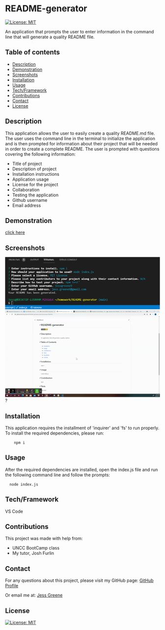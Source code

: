 # README-generator
[![License: MIT](https://img.shields.io/badge/License-MIT-yellow.svg)](https://opensource.org/licenses/MIT)

An application that prompts the user to enter information in the command line that will generate a quality README file. 
  
## Table of contents

- [Description](#description)
- [Demonstration](#demonstration)
- [Screenshots](#screenshots)
- [Installation](#installation)
- [Usage](#usage)
- [Tech/Framework](#tech/framework)
- [Contributions](#contributions)
- [Contact](#contact)
- [License](#license)


## Description

This application allows the user to easily create a quality README.md file. The user uses the command line in the terminal to initialize the application and is then prompted for information about their project that will be needed in order to create a complete README. The user is prompted with questions covering the following information: 

   * Title of project
   * Description of project
   * Installation instructions
   * Application usage
   * License for the project
   * Collaboration
   * Testing the application
   * Github username
   * Email address

## Demonstration
[click here](https://drive.google.com/file/d/1BY7f9Qeo1xrw-t0VdAp7VHjU0ZmK3qUz/view)


## Screenshots
<img src="./images/screenshot1.png">
<img src="./images/demo-readme.gif">?


## Installation
This application requires the installment of 'inquirer' and 'fs' to run properly. To install the required dependencies, please run:
  ```
      npm i
  ```


## Usage
After the required dependencies are installed, open the index.js file and run the following command line and follow the prompts:
  ```
    node index.js
  ```


## Tech/Framework

VS Code

## Contributions

This project was made with help from:

* UNCC BootCamp class
* My tutor, Josh Furlin

## Contact

    
For any questions about this project, please visit my GitHub page: [GitHub Profile](https://github.com/jessgreene9)
      
Or email me at: [Jess Greene](mailto:jess.greene9@gmail.com)

## License

[![License: MIT](https://img.shields.io/badge/License-MIT-yellow.svg)](https://opensource.org/licenses/MIT)
  
  